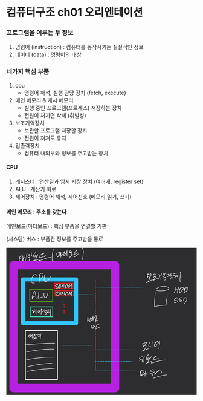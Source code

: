 # 컴퓨터구조 ch01 오리엔테이션

### 프로그램을 이루는 두 정보

1. 명령어 (instruction) : 컴퓨터를 동작시키는 실질적인 정보
2. 데이터 (data) : 명령어의 대상

### 네가지 핵심 부품
1. cpu
   - 명령어 해석, 실행 담당 장치 (fetch, execute)
2. 메인 메모리 & 캐시 메모리
   - 실행 중인 프로그램(프로세스) 저장하는 장치
   - 전원이 꺼지면 삭제 (휘발성)
3. 보조기억장치
   - 보관할 프로그램 저장할 장치
   - 전원이 꺼져도 유지
4. 입출력장치
   - 컴퓨터 내외부와 정보를 주고받는 장치 

#### CPU
1. 레지스터 : 연산결과 임시 저장 장치 (여러개, register set)
2. ALU : 계산기 회로
3. 제어장치 : 명령어 해석, 제어신호 (메모리 읽기, 쓰기)

#### 메인 메모리 : 주소를 갖는다

메인보드(마더보드) : 핵심 부품을 연결할 기판

(시스템) 버스 : 부품간 정보를 주고받을 통로

![img.png](img.png)
